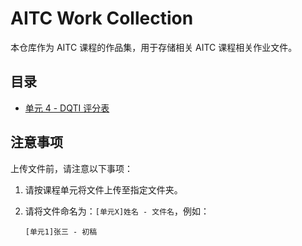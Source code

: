 # AITC Work Collection

本仓库作为 AITC 课程的作品集，用于存储相关 AITC 课程相关作业文件。

## 目录

- [单元 4 - DQTI 评分表]([https://github.com/AI-Assisted-Technical-Communication/AITC-Work-Collection/tree/main/Unit%204%20-%20%E6%8A%80%E6%9C%AF%E5%8D%8F%E4%BD%9C%E8%A7%84%E5%88%92%E4%B8%8E%E5%BC%80%E5%8F%91%E9%98%B6%E6%AE%B5](https://github.com/AI-Assisted-Technical-Communication/AITC-Work-Collection/tree/main/%E5%8D%95%E5%85%83%204%20-%20%E6%8A%80%E6%9C%AF%E5%8D%8F%E4%BD%9C%E8%A7%84%E5%88%92%E4%B8%8E%E5%BC%80%E5%8F%91%E9%98%B6%E6%AE%B5)https://github.com/AI-Assisted-Technical-Communication/AITC-Work-Collection/tree/main/%E5%8D%95%E5%85%83%204%20-%20%E6%8A%80%E6%9C%AF%E5%8D%8F%E4%BD%9C%E8%A7%84%E5%88%92%E4%B8%8E%E5%BC%80%E5%8F%91%E9%98%B6%E6%AE%B5)

## 注意事项

上传文件前，请注意以下事项：

1. 请按课程单元将文件上传至指定文件夹。

2. 请将文件命名为：`[单元X]姓名 - 文件名`，例如：

    ```[单元1]张三 - 初稿```

